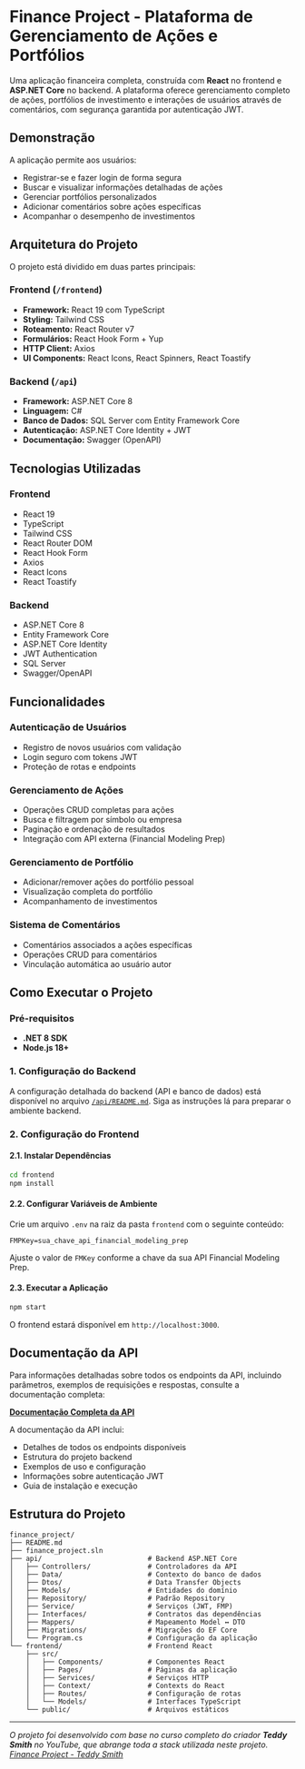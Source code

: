 # Finance Project - Plataforma de Gerenciamento de Ações e Portfólios

Uma aplicação financeira completa, construída com **React** no frontend e **ASP.NET Core** no backend. A plataforma oferece gerenciamento completo de ações, portfólios de investimento e interações de usuários através de comentários, com segurança garantida por autenticação JWT.

## Demonstração

A aplicação permite aos usuários:
- Registrar-se e fazer login de forma segura
- Buscar e visualizar informações detalhadas de ações
- Gerenciar portfólios personalizados
- Adicionar comentários sobre ações específicas
- Acompanhar o desempenho de investimentos

## Arquitetura do Projeto

O projeto está dividido em duas partes principais:

### **Frontend** (`/frontend`)
- **Framework:** React 19 com TypeScript
- **Styling:** Tailwind CSS
- **Roteamento:** React Router v7
- **Formulários:** React Hook Form + Yup
- **HTTP Client:** Axios
- **UI Components:** React Icons, React Spinners, React Toastify

### **Backend** (`/api`)
- **Framework:** ASP.NET Core 8
- **Linguagem:** C#
- **Banco de Dados:** SQL Server com Entity Framework Core
- **Autenticação:** ASP.NET Core Identity + JWT
- **Documentação:** Swagger (OpenAPI)

## Tecnologias Utilizadas

### Frontend
- React 19
- TypeScript
- Tailwind CSS
- React Router DOM
- React Hook Form
- Axios
- React Icons
- React Toastify

### Backend
- ASP.NET Core 8
- Entity Framework Core
- ASP.NET Core Identity
- JWT Authentication
- SQL Server
- Swagger/OpenAPI

## Funcionalidades

### Autenticação de Usuários
- Registro de novos usuários com validação
- Login seguro com tokens JWT
- Proteção de rotas e endpoints

### Gerenciamento de Ações
- Operações CRUD completas para ações
- Busca e filtragem por símbolo ou empresa
- Paginação e ordenação de resultados
- Integração com API externa (Financial Modeling Prep)

### Gerenciamento de Portfólio
- Adicionar/remover ações do portfólio pessoal
- Visualização completa do portfólio
- Acompanhamento de investimentos

### Sistema de Comentários
- Comentários associados a ações específicas
- Operações CRUD para comentários
- Vinculação automática ao usuário autor

## Como Executar o Projeto

### Pré-requisitos
- **.NET 8 SDK**
- **Node.js 18+**

### 1. Configuração do Backend

A configuração detalhada do backend (API e banco de dados) está disponível no arquivo [`/api/README.md`](./api/README.md). Siga as instruções lá para preparar o ambiente backend.

### 2. Configuração do Frontend

#### 2.1. Instalar Dependências

```bash
cd frontend
npm install
```

#### 2.2. Configurar Variáveis de Ambiente

Crie um arquivo `.env` na raiz da pasta `frontend` com o seguinte conteúdo:

```env
FMPKey=sua_chave_api_financial_modeling_prep
```

Ajuste o valor de `FMKey` conforme a chave da sua API Financial Modeling Prep.

#### 2.3. Executar a Aplicação

```bash
npm start
```

O frontend estará disponível em `http://localhost:3000`.

## Documentação da API

Para informações detalhadas sobre todos os endpoints da API, incluindo parâmetros, exemplos de requisições e respostas, consulte a documentação completa:

**[Documentação Completa da API](./api/README.md)**

A documentação da API inclui:
- Detalhes de todos os endpoints disponíveis
- Estrutura do projeto backend
- Exemplos de uso e configuração
- Informações sobre autenticação JWT
- Guia de instalação e execução

## Estrutura do Projeto

```
finance_project/
├── README.md
├── finance_project.sln
├── api/                          # Backend ASP.NET Core
│   ├── Controllers/              # Controladores da API
│   ├── Data/                     # Contexto do banco de dados
│   ├── Dtos/                     # Data Transfer Objects
│   ├── Models/                   # Entidades do domínio
│   ├── Repository/               # Padrão Repository
│   ├── Service/                  # Serviços (JWT, FMP)
│   ├── Interfaces/               # Contratos das dependências
│   ├── Mappers/                  # Mapeamento Model ↔ DTO
│   ├── Migrations/               # Migrações do EF Core
│   └── Program.cs                # Configuração da aplicação
└── frontend/                     # Frontend React
    ├── src/
    │   ├── Components/           # Componentes React
    │   ├── Pages/                # Páginas da aplicação
    │   ├── Services/             # Serviços HTTP
    │   ├── Context/              # Contexts do React
    │   ├── Routes/               # Configuração de rotas
    │   └── Models/               # Interfaces TypeScript
    └── public/                   # Arquivos estáticos
```

---

*O projeto foi desenvolvido com base no curso completo do criador **Teddy Smith** no YouTube, que abrange toda a stack utilizada neste projeto. [Finance Project - Teddy Smith](https://youtube.com/playlist?list=PL82C6-O4XrHcNJd4ejg8pX5fZaIDZmXyn&si=5cUnRxUPg-yj8_6H)*